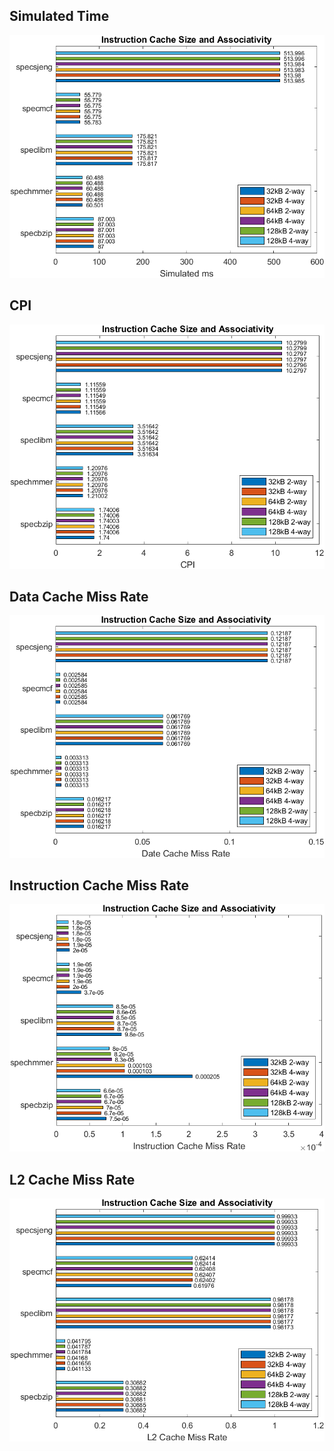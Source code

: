 Simulated Time
---

![Simulation time for various settings of icache](./images/icacheimages/icache_simms.png)

CPI
---

![CPI for various settings of icache](./images/icacheimages/icache_cpi.png)

Data Cache Miss Rate
---

![Data Cache Miss Rate for various settings of icache](./images/icacheimages/icache_dcachemissrate.png)

Instruction Cache Miss Rate
---

![Instruction Cache Miss Rate for various settings of icache](./images/icacheimages/icache_icachemissrate.png)

L2 Cache Miss Rate
---

![L2 Cache Miss Rate for various settings of icache](./images/icacheimages/icache_l2missrate.png)
